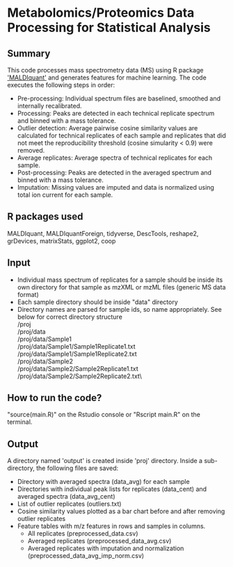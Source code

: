 # Metabolomics/Proteomics Data Processing for Statistical Analysis
## Summary
This code processes mass spectrometry data (MS) using R package ['MALDIquant'](https://cran.r-project.org/web/packages/MALDIquant/index.html) and generates features for machine learning. The code executes the following steps in order:
* Pre-processing: Individual spectrum files are baselined, smoothed and internally recalibrated.
* Processing: Peaks are detected in each technical replicate spectrum and binned with a mass tolerance.
* Outlier detection: Average pairwise cosine similarity values are calculated for technical replicates of each sample and replicates that did not meet the reproducibility threshold (cosine simularity < 0.9) were removed.
* Average replicates: Average spectra of technical replicates for each sample.
* Post-processing: Peaks are detected in the averaged spectrum and binned with a mass tolerance.
* Imputation: Missing values are imputed and data is normalized using total ion current for each sample.
## R packages used
MALDIquant, MALDIquantForeign, tidyverse, DescTools, reshape2, grDevices, matrixStats, ggplot2, coop
## Input
* Individual mass spectrum of replicates for a sample should be inside its own directory for that sample as mzXML or mzML files (generic MS data format)
* Each sample directory should be inside "data" directory
* Directory names are parsed for sample ids, so name appropriately. See below for correct directory structure\
/proj\
/proj/data\
/proj/data/Sample1\
/proj/data/Sample1/Sample1Replicate1.txt\
/proj/data/Sample1/Sample1Replicate2.txt\
/proj/data/Sample2\
/proj/data/Sample2/Sample2Replicate1.txt\
/proj/data/Sample2/Sample2Replicate2.txt\
## How to run the code?
"source(main.R)" on the Rstudio console or "Rscript main.R" on the terminal.
## Output
A directory named 'output' is created inside 'proj' directory. Inside a sub-directory, the following files are saved:
* Directory with averaged spectra (data_avg) for each sample 
* Directories with individual peak lists for replicates (data_cent) and averaged spectra (data_avg_cent)
* List of outlier replicates (outliers.txt)
* Cosine similarity values plotted as a bar chart before and after removing outlier replicates
* Feature tables with m/z features in rows and samples in columns. 
  + All replicates (preprocessed_data.csv)
  + Averaged replicates (preprocessed_data_avg.csv)
  + Averaged replicates with imputation and normalization (preprocessed_data_avg_imp_norm.csv)

